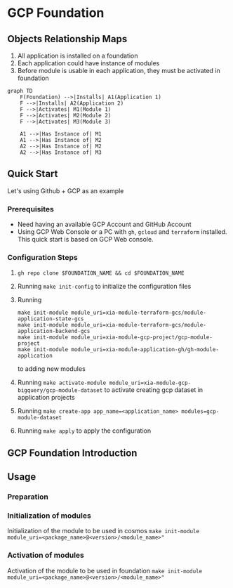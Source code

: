 # GCP Foundation
## Objects Relationship Maps
1. All application is installed on a foundation
2. Each application could have instance of modules
3. Before module is usable in each application, they must be activated in foundation
```mermaid
graph TD
    F(Foundation) -->|Installs| A1(Application 1)
    F -->|Installs| A2(Application 2)
    F -->|Activates| M1(Module 1)
    F -->|Activates| M2(Module 2)
    F -->|Activates| M3(Module 3)

    A1 -->|Has Instance of| M1
    A1 -->|Has Instance of| M2
    A2 -->|Has Instance of| M2
    A2 -->|Has Instance of| M3
```

## Quick Start
Let's using Github + GCP as an example
### Prerequisites
* Need having an available GCP Account and GitHub Account
* Using GCP Web Console or a PC with `gh`, `gcloud` and `terraform` installed.
This quick start is based on GCP Web console. 

### Configuration Steps
1. `gh repo clone $FOUNDATION_NAME && cd $FOUNDATION_NAME`
2. Running `make init-config` to initialize the configuration files
3. Running
    ```
   make init-module module_uri=xia-module-terraform-gcs/module-application-state-gcs
   make init-module module_uri=xia-module-terraform-gcs/module-application-backend-gcs
   make init-module module_uri=xia-module-gcp-project/gcp-module-project
   make init-module module_uri=xia-module-application-gh/gh-module-application   
   ```
   to adding new modules

4. Running `make activate-module module_uri=xia-module-gcp-bigquery/gcp-module-dataset` to activate creating gcp dataset in application projects

5. Running `make create-app app_name=<application_name> modules=gcp-module-dataset`

6. Running `make apply` to apply the configuration

## GCP Foundation Introduction
## Usage
### Preparation

### Initialization of modules
Initialization of the module to be used in cosmos
`make init-module module_uri=<package_name>@<version>/<module_name>"`

### Activation of modules
Activation of the module to be used in foundation
`make init-module module_uri=<package_name>@<version>/<module_name>"`

